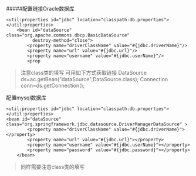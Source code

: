 #####配置链接Oracle数据库
```
<util:properties id="jdbc" location="classpath:db.properties"></util:properties>
	<bean id="dataSource" class="org.apache.commons.dbcp.BasicDataSource"
	      destroy-method="close">
		<property name="driverClassName" value="#{jdbc.driverName}"/>
		<property name="url" value="#{jdbc.url}"/>
		<property name="username" value="#{jdbc.userName}"/>
		<prop
```
>注意class类的填写
可用如下方式获取链接
DataSource ds=ac.getBean("dataSource",DataSource.class);
		Connection conn=ds.getConnection();


配置mysql数据库
```
<util:properties id="jdbc" location="classpath:db.properties"></util:properties>
<bean id="dataSource" class="org.springframework.jdbc.datasource.DriverManagerDataSource" >
		<property name="driverClassName" value="#{jdbc.driverName}"></property>
		<property name="url" value="#{jdbc.url}"></property>
		<property name="username" value="#{jdbc.userName}"></property>
		<property name="password" value="#{jdbc.password}"></property>
	</bean>
```
>同样需要注意class类的填写

